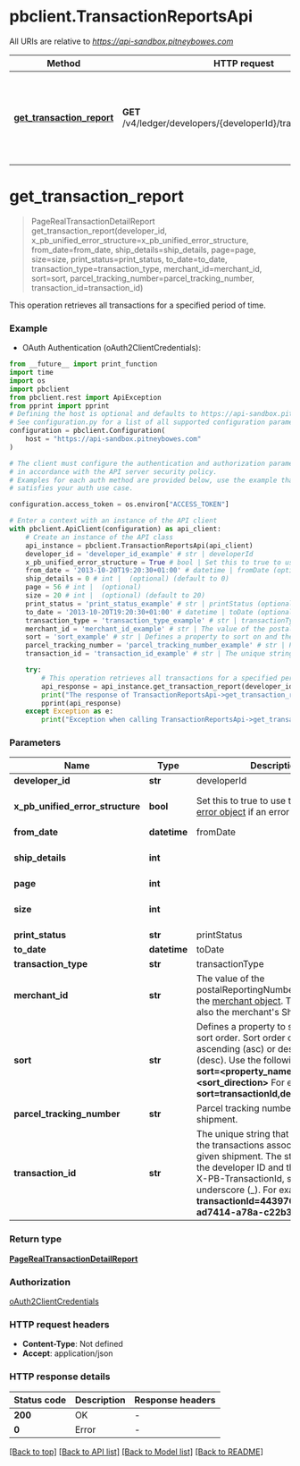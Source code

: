 # pbclient.TransactionReportsApi

All URIs are relative to *https://api-sandbox.pitneybowes.com*

Method | HTTP request | Description
------------- | ------------- | -------------
[**get_transaction_report**](TransactionReportsApi.md#get_transaction_report) | **GET** /v4/ledger/developers/{developerId}/transactions/reports | This operation retrieves all transactions for a specified period of time.


# **get_transaction_report**
> PageRealTransactionDetailReport get_transaction_report(developer_id, x_pb_unified_error_structure=x_pb_unified_error_structure, from_date=from_date, ship_details=ship_details, page=page, size=size, print_status=print_status, to_date=to_date, transaction_type=transaction_type, merchant_id=merchant_id, sort=sort, parcel_tracking_number=parcel_tracking_number, transaction_id=transaction_id)

This operation retrieves all transactions for a specified period of time.

### Example

* OAuth Authentication (oAuth2ClientCredentials):
```python
from __future__ import print_function
import time
import os
import pbclient
from pbclient.rest import ApiException
from pprint import pprint
# Defining the host is optional and defaults to https://api-sandbox.pitneybowes.com
# See configuration.py for a list of all supported configuration parameters.
configuration = pbclient.Configuration(
    host = "https://api-sandbox.pitneybowes.com"
)

# The client must configure the authentication and authorization parameters
# in accordance with the API server security policy.
# Examples for each auth method are provided below, use the example that
# satisfies your auth use case.

configuration.access_token = os.environ["ACCESS_TOKEN"]

# Enter a context with an instance of the API client
with pbclient.ApiClient(configuration) as api_client:
    # Create an instance of the API class
    api_instance = pbclient.TransactionReportsApi(api_client)
    developer_id = 'developer_id_example' # str | developerId
    x_pb_unified_error_structure = True # bool | Set this to true to use the standard [error object](https://shipping.pitneybowes.com/reference/error-object.html#standard-error-object) if an error occurs. (optional) (default to True)
    from_date = '2013-10-20T19:20:30+01:00' # datetime | fromDate (optional)
    ship_details = 0 # int |  (optional) (default to 0)
    page = 56 # int |  (optional)
    size = 20 # int |  (optional) (default to 20)
    print_status = 'print_status_example' # str | printStatus (optional)
    to_date = '2013-10-20T19:20:30+01:00' # datetime | toDate (optional)
    transaction_type = 'transaction_type_example' # str | transactionType (optional)
    merchant_id = 'merchant_id_example' # str | The value of the postalReportingNumber element in the [merchant object](https://shipping.pitneybowes.com/reference/resource-objects.html). This value is also the merchant's Shipper ID. (optional)
    sort = 'sort_example' # str | Defines a property to sort on and the sort order. Sort order can be ascending (asc) or descending (desc). Use the following form-  * **sort=<property_name>,<sort_direction>** For example- **sort=transactionId,desc**  (optional)
    parcel_tracking_number = 'parcel_tracking_number_example' # str | Parcel tracking number of the shipment. (optional)
    transaction_id = 'transaction_id_example' # str | The unique string that identifies all the transactions associated with a given shipment. The string comprises the developer ID and the shipment's X-PB-TransactionId, separated by an underscore (_). For example-  * **transactionId=44397664_ad5aa07-ad7414-a78a-c22b3** (optional)

    try:
        # This operation retrieves all transactions for a specified period of time.
        api_response = api_instance.get_transaction_report(developer_id, x_pb_unified_error_structure=x_pb_unified_error_structure, from_date=from_date, ship_details=ship_details, page=page, size=size, print_status=print_status, to_date=to_date, transaction_type=transaction_type, merchant_id=merchant_id, sort=sort, parcel_tracking_number=parcel_tracking_number, transaction_id=transaction_id)
        print("The response of TransactionReportsApi->get_transaction_report:\n")
        pprint(api_response)
    except Exception as e:
        print("Exception when calling TransactionReportsApi->get_transaction_report: %s\n" % e)
```

### Parameters

Name | Type | Description  | Notes
------------- | ------------- | ------------- | -------------
 **developer_id** | **str**| developerId | 
 **x_pb_unified_error_structure** | **bool**| Set this to true to use the standard [error object](https://shipping.pitneybowes.com/reference/error-object.html#standard-error-object) if an error occurs. | [optional] [default to True]
 **from_date** | **datetime**| fromDate | [optional] 
 **ship_details** | **int**|  | [optional] [default to 0]
 **page** | **int**|  | [optional] 
 **size** | **int**|  | [optional] [default to 20]
 **print_status** | **str**| printStatus | [optional] 
 **to_date** | **datetime**| toDate | [optional] 
 **transaction_type** | **str**| transactionType | [optional] 
 **merchant_id** | **str**| The value of the postalReportingNumber element in the [merchant object](https://shipping.pitneybowes.com/reference/resource-objects.html). This value is also the merchant&#39;s Shipper ID. | [optional] 
 **sort** | **str**| Defines a property to sort on and the sort order. Sort order can be ascending (asc) or descending (desc). Use the following form-  * **sort&#x3D;&lt;property_name&gt;,&lt;sort_direction&gt;** For example- **sort&#x3D;transactionId,desc**  | [optional] 
 **parcel_tracking_number** | **str**| Parcel tracking number of the shipment. | [optional] 
 **transaction_id** | **str**| The unique string that identifies all the transactions associated with a given shipment. The string comprises the developer ID and the shipment&#39;s X-PB-TransactionId, separated by an underscore (_). For example-  * **transactionId&#x3D;44397664_ad5aa07-ad7414-a78a-c22b3** | [optional] 

### Return type

[**PageRealTransactionDetailReport**](PageRealTransactionDetailReport.md)

### Authorization

[oAuth2ClientCredentials](../README.md#oAuth2ClientCredentials)

### HTTP request headers

 - **Content-Type**: Not defined
 - **Accept**: application/json

### HTTP response details
| Status code | Description | Response headers |
|-------------|-------------|------------------|
**200** | OK |  -  |
**0** | Error |  -  |

[[Back to top]](#) [[Back to API list]](../README.md#documentation-for-api-endpoints) [[Back to Model list]](../README.md#documentation-for-models) [[Back to README]](../README.md)

